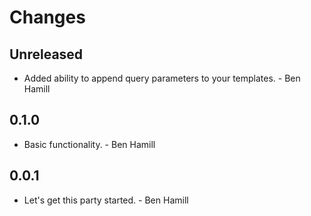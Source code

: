 # Changes

## Unreleased

* Added ability to append query parameters to your templates. - Ben Hamill

## 0.1.0

* Basic functionality. - Ben Hamill

## 0.0.1

* Let's get this party started. - Ben Hamill
